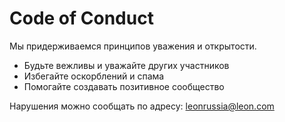 # Code of Conduct

Мы придерживаемся принципов уважения и открытости.  

- Будьте вежливы и уважайте других участников  
- Избегайте оскорблений и спама  
- Помогайте создавать позитивное сообщество  

Нарушения можно сообщать по адресу: leonrussia@leon.com
